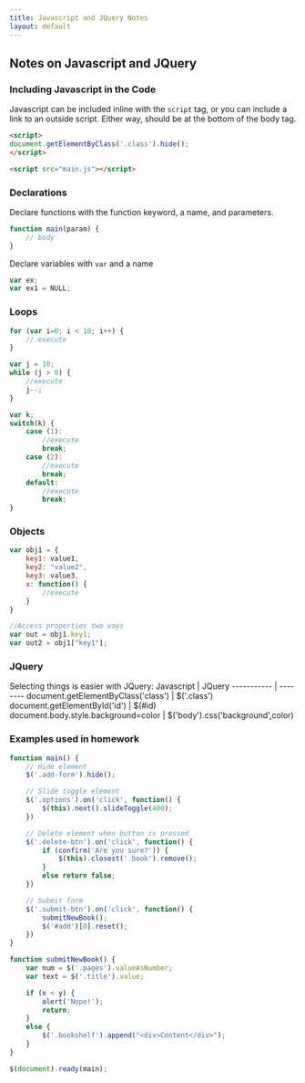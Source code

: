 ```yaml
---
title: Javascript and JQuery Notes
layout: default
---
```


## Notes on Javascript and JQuery

### Including Javascript in the Code
Javascript can be included inline with the `script` tag, or you can include a link to an outside script. Either way, should be at the bottom of the body tag.
```HTML
<script>
document.getElementByClass('.class').hide();
</script>

<script src="main.js"></script>
```

### Declarations
Declare functions with the function keyword, a name, and parameters.
```Javascript
function main(param) {
    // body
}
```
Declare variables with `var` and a name
```Javascript
var ex;
var ex1 = NULL;
```

### Loops
```Javascript
for (var i=0; i < 10; i++) {
    // execute
}

var j = 10;
while (j > 0) {
    //execute
    j--;
}

var k;
switch(k) {
    case (1):
        //execute
        break;
    case (2):
        //execute
        break;
    default:
        //execute
        break;
}
```

### Objects
```Javascript
var obj1 = {
    key1: value1,
    key2: "value2",
    key3: value3,
    x: function() {
        //execute
    }
}

//Access properties two ways
var out = obj1.key1;
var out2 = obj1["key1"];
```

### JQuery
Selecting things is easier with JQuery:
Javascript | JQuery
----------- | --------
document.getElementByClass('class') | $('.class')
document.getElementById('id') | $(#id)
document.body.style.background=color | $('body').css('background',color)

### Examples used in homework
```Javascript
function main() {
    // Hide element
    $('.add-form').hide();

    // Slide toggle element
    $('.options').on('click', function() {
        $(this).next().slideToggle(400);
    })

    // Delete element when button is pressed
    $('.delete-btn').on('click', function() {
        if (confirm('Are you sure?')) {
            $(this).closest('.book').remove();
        }
        else return false;
    })

    // Submit form
    $('.submit-btn').on('click', function() {
        submitNewBook();
        $('#add')[0].reset();
    })
}

function submitNewBook() {
    var num = $('.pages').valueAsNumber;
    var text = $('.title').value;

    if (x < y) {
        alert('Nope!');
        return;
    }
    else {
        $('.bookshelf').append("<div>Content</div>");
    }
}

$(document).ready(main);
```
